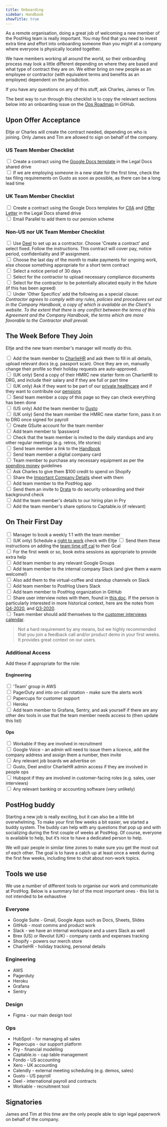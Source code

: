 ```yaml
---
title: Onboarding
sidebar: Handbook
showTitle: true
---
```


As a remote organisation, doing a great job of welcoming a new member of the PostHog team is really important. You may find that you need to invest extra time and effort into onboarding someone than you might at a company where everyone is physically located together. 

We have members working all around the world, so their onboarding process may look a little different depending on where they are based and what type of contract they are on. We either bring on new people as an employee or contractor (with equivalent terms and benefits as an employee) dependent on the jurisdiction.

If you have any questions on any of this stuff, ask Charles, James or Tim. 

The best way to run through this checklist is to copy the relevant sections below into an onboarding issue on the [Ops Roadmap](https://github.com/orgs/PostHog/projects/2) in GitHub.

## Upon Offer Acceptance

Eltje or Charles will create the contract needed, depending on who is joining. Only James and Tim are allowed to sign on behalf of the company.  

### US Team Member Checklist

<input type="checkbox"/>  Create a contract using the [Google Docs template](https://docs.google.com/document/d/15cdfWfGj5OWBpVST6VcMwb5TP5qLVPQd9SGWKSnB9bc/edit?usp=sharing) in the Legal Docs shared drive <br />
<input type="checkbox"/>  If we are employing someone in a new state for the first time, check the tax filing requirements on Gusto as soon as possible, as there can be a long lead time <br />

### UK Team Member Checklist

<input type="checkbox"/>  Create a contract using the Google Docs templates for [CIIA](https://docs.google.com/document/d/1r7Xc1ALf-JKUrL3g_oyzaQ8H3SOuVchBpJrGp7TINdc/edit?usp=sharing) and [Offer Letter](https://docs.google.com/document/d/1ZzF5hbVmTmKIYKxW7JkXzrBFFNrztkcNvcdO643r6sY/edit?usp=sharing) in the Legal Docs shared drive <br />
<input type="checkbox"/>  Email Parallel to add them to our pension scheme <br />

### Non-US nor UK Team Member Checklist

<input type="checkbox"/>  Use [Deel](https://letsdeel.com) to set up as a contractor. Choose 'Create a contract' and select fixed. Follow the instructions. This contract will cover pay, notice period, confidentiality and IP assignment. <br />
<input type="checkbox"/>  Choose the last day of the month to make payments for ongoing work, else choose something appropriate for a short term contract <br />
<input type="checkbox"/>  Select a notice period of 30 days <br />
<input type="checkbox"/>  Select for the contractor to upload necessary compliance documents <br />
<input type="checkbox"/>  Select for the contractor to be potentially allocated equity in the future (if this has been agreed) <br />
<input type="checkbox"/>  Under 'Other Specifics' add the following as a special clause: _Contractor agrees to comply with any rules, policies and procedures set out in the Company Handbook, a copy of which is available on the Client's website. To the extent that there is any conflict between the terms of this Agreement and the Company Handbook, the terms which are more favorable to the Contractor shall prevail._ <br />

## The Week Before They Join

Eltje and the new team member's manager will mostly do this.

<input type="checkbox"/> Add the team member to [CharlieHR](https://posthog.charliehr.com/) and ask them to fill in all details, upload relevant docs (e.g. passport scan). Once they are on, manually change their profile so their holiday requests are auto-approved. <br />
<input type="checkbox"/>  (UK only) Send a copy of their HMRC new starter form on CharlieHR to DRG, and include their salary and if they are full or part time <br />
<input type="checkbox"/>  (UK only) Ask if they want to be part of our [private healthcare](/handbook/people/benefits#private-health-insurance) and if they want to contribute our [pensions](/handbook/people/benefits#pension-and-401k-contributions) <br />
<input type="checkbox"/>  Send team member a copy of this page so they can check everything has been done <br />
<input type="checkbox"/>  (US only) Add the team member to [Gusto](https://app.gusto.com) <br />
<input type="checkbox"/>  (UK only) Send the team member the HMRC new starter form, pass it on to DRG once signed for payroll <br />
<input type="checkbox"/>  Create GSuite account for the team member <br />
<input type="checkbox"/>  Add team member to 1password <br />
<input type="checkbox"/>  Check that the team member is invited to the daily standups and any other regular meetings (e.g. retros, life stories) <br /> 
<input type="checkbox"/>  Send team member a link to the [Handbook](/handbook) <br />
<input type="checkbox"/>  Send team member a digital company card <br />
<input type="checkbox"/>  Team member to purchase any necessary equipment as per the [spending money](/handbook/people/spending-money) guidelines <br />
<input type="checkbox"/>  Ask Charles to give them $100 credit to spend on Shopify <br />
<input type="checkbox"/>  Share the [Important Company Details](https://docs.google.com/spreadsheets/d/1k4o4VN5VSsgFZpVYrN28Ib0z_pCJFTJyQdfkZEHhOV0/edit?usp=sharing) sheet with them <br />
<input type="checkbox"/>  Add team member to the PostHog app <br />
<input type="checkbox"/>  Send them an invite to [Drata](https://app.drata.com) to do security onboarding and their background check <br />
<input type="checkbox"/>  Add the team member's details to our hiring plan in Pry <br />
<input type="checkbox"/>  Add the team member's share options to Captable.io (if relevant) <br />

## On Their First Day

<input type="checkbox"/>  Manager to book a weekly 1:1 with the team member <br />
<input type="checkbox"/> (UK only) Schedule a [right to work](https://www.gov.uk/guidance/coronavirus-covid-19-right-to-work-checks) check with Eltje 
<input type="checkbox"/>  Send them these instructions on adding the [team time off cal](https://intercom.help/charliehr/en/articles/839648-importing-your-time-off-calendar-to-google-calendar) to their Gcal <br />
<input type="checkbox"/>  For the first week or so, book extra sessions as appropriate to provide extra help <br />
<input type="checkbox"/>  Add team member to any relevant Google Groups <br />
<input type="checkbox"/>  Add team member to the internal company Slack (and give them a warm welcome!) <br />
<input type="checkbox"/>  Also add them to the virtual-coffee and standup channels on Slack <br />
<input type="checkbox"/>  Add team member to PostHog Users Slack <br />
<input type="checkbox"/>  Add team member to PostHog organization in GitHub <br />
<input type="checkbox"/>  Share user interview notes with them, found in [this doc](https://docs.google.com/document/d/1762fbEbFOVZUr24jQ3pFFj91ViY72TWrTgD-JxRJ5Tc/edit). If the person is particularly interested in more historical context, here are the notes from [Q4-2020](https://docs.google.com/document/d/1gJlsUDrlW7ur8zT5scqRvXZhapm_0JdvKGiw68Iyx9E/edit), and [Q3-2020](https://docs.google.com/document/d/1vrwn-owF320otkm3oODCFjvqj7gptF6QaFFO6v-_RhY/edit). <br />
<input type="checkbox"> Team member should add themselves to the [customer interviews calendar](https://calendar.google.com/calendar/u/1?cid=Y19tczllaWN1Ym92ZGgxYWhzNmtoY2xpNTQ3b0Bncm91cC5jYWxlbmRhci5nb29nbGUuY29t). 

> Not a hard requirement by any means, but we highly recommended that you join a feedback call and/or product demo in your first weeks. It provides great context on our users.

### Additional Access

Add these if appropriate for the role:

#### Engineering

<input type="checkbox"/>  'Team' group in AWS <br />
<input type="checkbox"/>  PagerDuty and into on-call rotation - make sure the alerts work <br />
<input type="checkbox"/>  Papercups for customer support <br />
<input type="checkbox"/>  Heroku <br />
<input type="checkbox"/>  Add team member to Grafana, Sentry, and ask yourself if there are any other dev tools in use that the team member needs access to (then update this list) <br />

#### Ops

<input type="checkbox"/>  Workable if they are involved in recruitment <br />
<input type="checkbox"/>  Google Voice - an admin will need to issue them a licence, add the company address and assign them a number, then invite <br />
<input type="checkbox"/>  Any relevant job boards we advertise on <br />
<input type="checkbox"/>  Gusto, Deel and/or CharlieHR admin access if they are involved in people ops <br />
<input type="checkbox"/>  Hubspot if they are involved in customer-facing roles (e.g. sales, user interviews) <br />
<input type="checkbox"/>  Any relevant banking or accounting software (very unlikely) <br />

## PostHog buddy

Starting a new job is really exciting, but it can also be a little bit overwhelming. To make your first few weeks a bit easier, we started a buddy system. 
The buddy can help with any questions that pop up and with socializing during the first couple of weeks at PostHog. Of course, everyone is available to help, but it’s nice to have a dedicated person to help. 

We will pair people in similar time zones to make sure you get the most out of each other. The goal is to have a catch up at least once a week during the first few weeks, including time to chat about non-work topics.

## Tools we use

We use a number of different tools to organise our work and communicate at PostHog. Below is a summary list of the most important ones - this list is not intended to be exhaustive

### Everyone
- Google Suite - Gmail, Google Apps such as Docs, Sheets, Slides 
- GitHub - most comms and product work
- Slack - we have an internal workspace and a users Slack as well
- Brex (US) or Revolut (UK) - company cards and expenses tracking
- Shopify - powers our merch store
- CharlieHR - holiday tracking, personal details

### Engineering
- AWS
- Pagerduty
- Heroku
- Grafana
- Sentry

### Design
- Figma - our main design tool

### Ops
- HubSpot - for managing all sales
- Papercups - our support platform
- Pry - financial modelling
- Captable.io - cap table management
- Fondo - US accounting
- Xero - UK accounting
- Calendly - external meeting scheduling (e.g. demos, sales)
- Gusto - US payroll
- Deel - international payroll and contracts
- Workable - recruitment tool

## Signatories

James and Tim at this time are the only people able to sign legal paperwork on behalf of the company.
